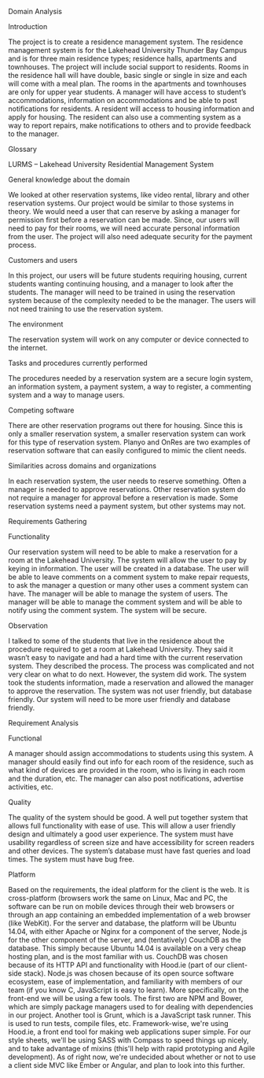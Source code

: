 Domain Analysis

Introduction

The project is to create a residence management system.  The residence management system is for the Lakehead University Thunder Bay Campus and is for three main residence types; residence halls, apartments and townhouses.  The project will include social support to residents.  Rooms in the residence hall will have double, basic single or single in size and each will come with a meal plan.  The rooms in the apartments and townhouses are only for upper year students.  A manager will have access to student’s accommodations, information on accommodations and be able to post notifications for residents.  A resident will access to housing information and apply for housing.  The resident can also use a commenting system as a way to report repairs, make notifications to others and to provide feedback to the manager.

Glossary

LURMS – Lakehead University Residential Management System

General knowledge about the domain

We looked at other reservation systems, like video rental, library and other reservation systems.  Our project would be similar to those systems in theory.  We would need a user that can reserve by asking a manager for permission first before a reservation can be made.  Since, our users will need to pay for their rooms, we will need accurate personal information from the user.  The project will also need adequate security for the payment process.

Customers and users

In this project, our users will be future students requiring housing, current students wanting continuing housing, and a manager to look after the students.  The manager will need to be trained in using the reservation system because of the complexity needed to be the manager.  The users will not need training to use the reservation system.

The environment

The reservation system will work on any computer or device connected to the internet.

Tasks and procedures currently performed

The procedures needed by a reservation system are a secure login system, an information system, a payment system, a way to register, a commenting system and a way to manage users.

Competing software

There are other reservation programs out there for housing.  Since this is only a smaller reservation system, a smaller reservation system can work for this type of reservation system.  Planyo and OnRes are two examples of reservation software that can easily configured to mimic the client needs.

Similarities across domains and organizations

In each reservation system, the user needs to reserve something.  Often a manager is needed to approve reservations.  Other reservation system do not require a manager for approval before a reservation is made.  Some reservation systems need a payment system, but other systems may not.


Requirements Gathering


Functionality

Our reservation system will need to be able to make a reservation for a room at the Lakehead University.  The system will allow the user to pay by keying in information.  The user will be created in a database.  The user will be able to leave comments on a comment system to make repair requests, to ask the manager a question or many other uses a comment system can have.  The manager will be able to manage the system of users.  The manager will be able to manage the comment system and will be able to notify using the comment system.  The system will be secure.

Observation

I talked to some of the students that live in the residence about the procedure required to get a room at Lakehead University.  They said it wasn’t easy to navigate and had a hard time with the current reservation system.  They described the process.  The process was complicated and not very clear on what to do next.  However, the system did work.  The system took the students information, made a reservation and allowed the manager to approve the reservation.  The system was not user friendly, but database friendly.  Our system will need to be more user friendly and database friendly.

Requirement Analysis

Functional

A manager should assign accommodations to students using this system.  A manager should easily find out info for each room of the residence, such as what kind of devices are provided in the room, who is living in each room and the duration, etc.  The manager can also post notifications, advertise activities, etc.

Quality

The quality of the system should be good.  A well put together system that allows full functionality with ease of use.  This will allow a user friendly design and ultimately a good user experience.  The system must have usability regardless of screen size and have accessibility for screen readers and other devices.  The system’s database must have fast queries and load times.  The system must have bug free.

Platform

Based on the requirements, the ideal platform for the client is the web. It is cross-platform (browsers work the same on Linux, Mac and PC, the software can be run on mobile devices through their web browsers or through an app containing an embedded implementation of a web browser (like WebKit).  For the server and database, the platform will be Ubuntu 14.04, with either Apache or Nginx for a component of the server, Node.js for the other component of the server, and (tentatively) CouchDB as the database.  This simply because Ubuntu 14.04 is available on a very cheap hosting plan, and is the most familiar with us. CouchDB was chosen because of its HTTP API and functionality with Hood.ie (part of our client-side stack).  Node.js was chosen because of its open source software ecosystem, ease of implementation, and familiarity with members of our team (if you know C, JavaScript is easy to learn).  More specifically, on the front-end we will be using a few tools.  The first two are NPM and Bower, which are simply package managers used to for dealing with dependencies in our project.  Another tool is Grunt, which is a JavaScript task runner.  This is used to run tests, compile files, etc.  Framework-wise, we're using Hood.ie, a front end tool for making web applications super simple.  For our style sheets, we'll be using SASS with Compass to speed things up nicely, and to take advantage of mixins (this'll help with rapid prototyping and Agile development). As of right now, we're undecided about whether or not to use a client side MVC like Ember or Angular, and plan to look into this further.

